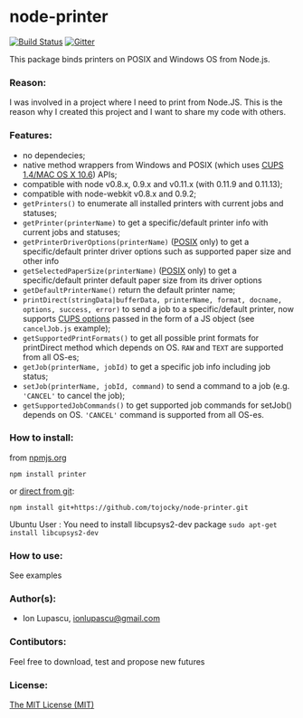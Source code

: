 node-printer
============

[![Build Status](https://travis-ci.org/tojocky/node-printer.svg?branch=master)](https://travis-ci.org/tojocky/node-printer)
[![Gitter](https://badges.gitter.im/Join%20Chat.svg)](https://gitter.im/tojocky/node-printer?utm_source=badge&utm_medium=badge&utm_campaign=pr-badge&utm_content=badge)

This package binds printers on POSIX and Windows OS from Node.js.

### Reason:

I was involved in a project where I need to print from Node.JS. This is the reason why I created this project and I want to share my code with others.


### Features:

* no dependecies;
* native method wrappers from Windows  and POSIX (which uses [CUPS 1.4/MAC OS X 10.6](http://cups.org/)) APIs;
* compatible with node v0.8.x, 0.9.x and v0.11.x (with 0.11.9 and 0.11.13);
* compatible with node-webkit v0.8.x and 0.9.2;
* ```getPrinters()``` to enumerate all installed printers with current jobs and statuses;
* ```getPrinter(printerName)``` to get a specific/default printer info with current jobs and statuses;
* ```getPrinterDriverOptions(printerName)``` ([POSIX](http://en.wikipedia.org/wiki/POSIX) only) to get a specific/default printer driver options such as supported paper size and other info
* ```getSelectedPaperSize(printerName)``` ([POSIX](http://en.wikipedia.org/wiki/POSIX) only) to get a specific/default printer default paper size from its driver options
* ```getDefaultPrinterName()``` return the default printer name;
* ```printDirect(stringData|bufferData, printerName, format, docname, options, success, error)``` to send a job to a specific/default printer, now supports [CUPS options](http://www.cups.org/documentation.php/options.html) passed in the form of a JS object (see `cancelJob.js` example);
* ```getSupportedPrintFormats()``` to get all possible print formats for printDirect method which depends on OS. ```RAW``` and ```TEXT``` are supported from all OS-es;
* ```getJob(printerName, jobId)``` to get a specific job info including job status;
* ```setJob(printerName, jobId, command)``` to send a command to a job (e.g. ```'CANCEL'``` to cancel the job);
* ```getSupportedJobCommands()``` to get supported job commands for setJob() depends on OS. ```'CANCEL'``` command is supported from all OS-es.


### How to install:

from [npmjs.org](https://www.npmjs.org/package/printer)

    npm install printer

or [direct from git](https://www.npmjs.org/doc/cli/npm-install.html):

    npm install git+https://github.com/tojocky/node-printer.git

Ubuntu User :
You need to install libcupsys2-dev package 
```sudo apt-get install libcupsys2-dev```
    
    
### How to use:

See examples

### Author(s):

* Ion Lupascu, ionlupascu@gmail.com

### Contibutors:

Feel free to download, test and propose new futures

### License:
 [The MIT License (MIT)](http://opensource.org/licenses/MIT)
